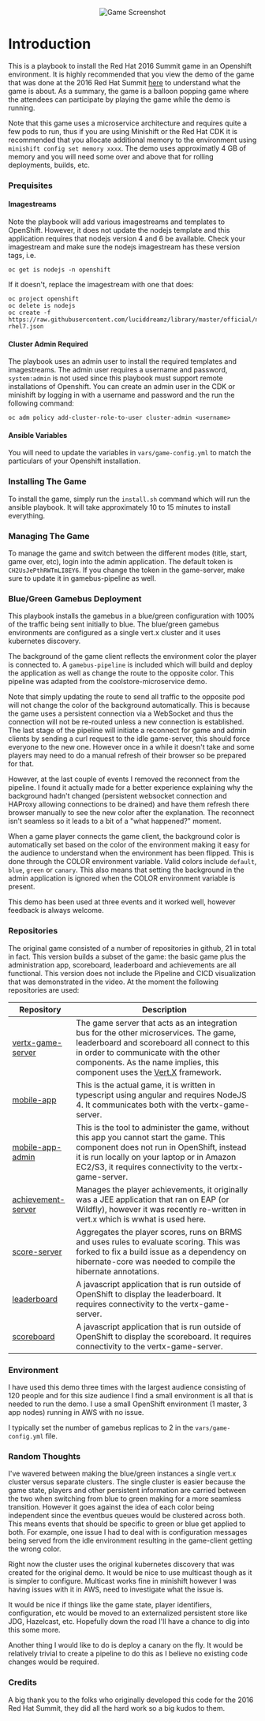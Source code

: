 <p align="center">
  <img src="https://github.com/gnunn1/summit-game-ansible/blob/master/docs/img/game.png?raw=true" alt="Game Screenshot"/>
</p>

# Introduction

This is a playbook to install the Red Hat 2016 Summit game in an Openshift environment. It is highly recommended that you view the demo of the game that was done at the 2016 Red Hat Summit [here](https://www.youtube.com/watch?v=ooA6FmTL4Dk) to understand what the game is about. As a summary, the game is a balloon popping game where the attendees can participate by playing the game while the demo is running.

Note that this game uses a microservice architecture and  requires quite a few pods to run, thus if you are using Minishift or the Red Hat CDK it is recommended that you allocate additional memory to the environment using ```minishift config set memory xxxx```. The demo uses approximatly 4 GB of memory and you will need some over and above that for rolling deployments, builds, etc.

### Prequisites

#### Imagestreams

Note the playbook will add various imagestreams and templates to OpenShift. However, it does not update the nodejs template and this application requires that nodejs version 4 and 6 be available. Check your imagestream and make sure the nodejs imagestream has these version tags, i.e.

```
oc get is nodejs -n openshift
```

If it doesn't, replace the imagestream with one that does:

```
oc project openshift
oc delete is nodejs
oc create -f https://raw.githubusercontent.com/luciddreamz/library/master/official/nodejs/imagestreams/nodejs-rhel7.json
```

#### Cluster Admin Required

The playbook uses an admin user to install the required templates and imagestreams. The admin user requires a username and password, ```system:admin``` is not used since this playbook must support remote installations of Openshift. You can create an admin user in the CDK or minishift by logging in with a username and password and the run the following command:

```
oc adm policy add-cluster-role-to-user cluster-admin <username>
```

#### Ansible Variables

You will need to update the variables in ```vars/game-config.yml``` to match the particulars of your Openshift installation.

### Installing The Game

To install the game, simply run the ```install.sh``` command which will run the ansible playbook. It will take approximately 10 to 15 minutes to install everything.

### Managing The Game

To manage the game and switch between the different modes (title, start, game over, etc), login into the admin application. The default token is ```CH2UsJePthRWTmLI8EY6```. If you change the token in the game-server, make sure to update it in gamebus-pipeline as well.

### Blue/Green Gamebus Deployment

This playbook installs the gamebus in a blue/green configuration with 100% of the traffic being sent initially to blue. The blue/green gamebus environments are configured as a single vert.x cluster and it uses kubernetes discovery.

The background of the game client reflects the environment color the player is connected to. A ```gamebus-pipeline``` is included which will build and deploy the application as well as change the route to the opposite color. This pipeline was adapted from the coolstore-microservice demo.

Note that simply updating the route to send all traffic to the opposite pod will not change the color of the background automatically. This is because the game uses a persistent connection via a WebSocket and thus the connection will not be re-routed unless a new connection is established. The last stage of the pipeline will initiate a reconnect for game and admin clients by sending a curl request to the idle game-server, this should force everyone to the new one. However once in a while it doesn't take and some players may need to do a manual refresh of their browser so be prepared for that.

However, at the last couple of events I removed the reconnect from the pipeline. I found it actually made for a better experience explaining why the background hadn't changed (persistent websocket connection and HAProxy allowing connections to be drained) and have them refresh there browser manually to see the new color after the explanation. The reconnect isn't seamless so it leads to a bit of a "what happened?" moment.

When a game player connects the game client, the background color is automatically set based on the color of the environment making it easy for the audience to understand when the environment has been flipped. This is done through the COLOR environment variable. Valid colors include ```default```, ```blue```, ```green``` or ```canary```. This also means that setting the background in the admin application is ignored when the COLOR environment variable is present.

This demo has been used at three events and it worked well, however feedback is always welcome.

### Repositories

The original game consisted of a number of repositories in github, 21 in total in fact. This version builds a subset of the game: the basic game plus the administration app, scoreboard, leaderboard and achievements are all functional. This version does not include the Pipeline and CICD visualization that was demonstrated in the video. At the moment the following repositories are used:

| Repository | Description
|---|---|
|[vertx-game-server](https://github.com/gnunn1/vertx-game-server)| The game server that acts as an integration bus for the other microservices. The game, leaderboard and scoreboard all connect to this in order to communicate with the other components. As the name implies, this component uses the [Vert.X](http://vertx.io/) framework.
|[mobile-app](https://github.com/gnunn1/mobile-app)| This is the actual game, it is written in typescript using angular and requires NodeJS 4. It communicates both with the vertx-game-server.
|[mobile-app-admin](https://github.com/gnunn1/mobile-app-admin)| This is the tool to administer the game, without this app you cannot start the game. This component does not run in OpenShift, instead it is run locally on your laptop or in Amazon EC2/S3, it requires connectivity to the vertx-game-server.
|[achievement-server](https://github.com/burrsutter/vertx-achievement-service)| Manages the player achievements, it originally was a JEE application that ran on EAP (or Wildfly), however it was recently re-written in vert.x which is wwhat is used here.
|[score-server](https://github.com/gnunn1/score-server)| Aggregates the player scores, runs on BRMS and uses rules to evaluate scoring. This was forked to fix a build issue as a dependency on hibernate-core was needed to compile the hibernate annotations.
|[leaderboard](https://github.com/gnunn1/leaderboard)| A javascript application that is run outside of OpenShift to display the leaderboard. It requires connectivity to the vertx-game-server.
|[scoreboard](https://github.com/gnunn1/scoreboard)| A javascript application that is run outside of OpenShift to display the scoreboard. It requires connectivity to the vertx-game-server.

### Environment

I have used this demo three times with the largest audience consisting of 120 people and for this size audience I find a small environment is all that is needed to run the demo. I use a small OpenShift environment (1 master, 3 app nodes) running in AWS with no issue.

I typically set the number of gamebus replicas to 2 in the ```vars/game-config.yml``` file. 

### Random Thoughts

I've wavered between making the blue/green instances a single vert.x cluster versus separate clusters. The single cluster is easier because the game state, players and other persistent information are carried between the two when switching from blue to green making for a more seamless transition. However it goes against the idea of each color being independent since the eventbus queues would be clustered across both. This means events that should be specific to green or blue get applied to both. For example, one issue I had to deal with is configuration messages being served from the idle environment resulting in the game-client getting the wrong color.

Right now the cluster uses the original kubernetes discovery that was created for the original demo. It would be nice to use multicast though as it is simpler to configure. Multicast works fine in minishift however I was having issues with it in AWS, need to investigate what the issue is.

It would be nice if things like the game state, player identifiers, configuration, etc would be moved to an externalized persistent store like JDG, Hazelcast, etc. Hopefully down the road I'll have a chance to dig into this some more.

Another thing I would like to do is deploy a canary on the fly. It would be relatively trivial to create a pipeline to do this as I believe no existing code changes would be required.

### Credits

A big thank you to the folks who originally developed this code for the 2016 Red Hat Summit, they did all the hard work so a big kudos to them.
